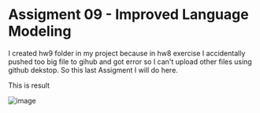# Assigment 09 - Improved Language Modeling

I created hw9 folder in my project because in hw8 exercise I accidentally pushed too big file to gihub and got error so I can't upload other files using github dekstop. So this last Assigment I will do here.

This is result 

![image](https://user-images.githubusercontent.com/74288640/227782775-ce2b4621-5219-43bc-98b2-1b6a0a8fb16d.png)





